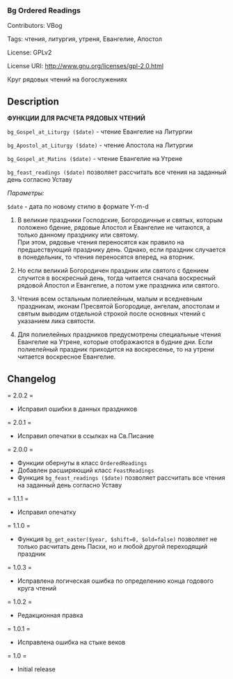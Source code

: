 ### Bg Ordered Readings  ###

Contributors: VBog

Tags: чтения, литургия, утреня, Евангелие, Апостол

License: GPLv2

License URI: http://www.gnu.org/licenses/gpl-2.0.html

Круг рядовых чтений на богослужениях


## Description ##

**ФУНКЦИИ ДЛЯ РАСЧЕТА РЯДОВЫХ ЧТЕНИЙ**

`bg_Gospel_at_Liturgy ($date)` 	- чтение Евангелие на Литургии

`bg_Apostol_at_Liturgy ($date)` - чтение Апостола на Литургии

`bg_Gospel_at_Matins ($date)` 	- чтение Евангелие на Утрене

`bg_feast_readings ($date)` позволяет рассчитать все чтения на заданный день согласно Уставу

*Параметры:*

`$date` - дата по новому стилю в формате Y-m-d

1. В великие праздники Господские, Богородичные и святых, которым положено бдение, 
рядовые Апостол и Евангелие не читаются, а только данному празднику или святому. 	
При этом, рядовые чтения переносятся как правило на предшествующий празднику день.
Однако, если праздник случается в понедельник, то чтения переносятся вперед, 
на вторник.

2. Но если великий Богородичен праздник или святого с бдением случится в воскресный день, 
тогда читается сначала воскресный рядовой Апостол и Евангелие, а потом уже праздника 
или святого.

3. Чтения всем остальным полиелейным, малым и вседневным праздникам, иконам Пресвятой 
Богородице, ангелам, апостолам и святым выводим отдельной строкой после основных чтений 
с указанием лика святости.

4. Для полиелейных праздников предусмотрены специальные чтения Евангелие на Утрене, 
которые отображаются в будние дни. Если полиелейный праздник приходится на воскресенье, 
то на утрени читается воскресное Евангелие. 
		


## Changelog ##

= 2.0.2 =
* Исправил ошибки в данных праздников

= 2.0.1 =
* Исправил опечатки в ссылках на Св.Писание

= 2.0.0 =
* Функции обернуты в класс `OrderedReadings`
* Добавлен расширяющий класс `FeastReadings`
* Функция `bg_feast_readings ($date)` позволяет рассчитать все чтения на заданный день согласно Уставу

= 1.1.1 =
* Исправил опечатку

= 1.1.0 =
* Функция `bg_get_easter($year, $shift=0, $old=false)` позволяет не только расчитать день Пасхи, но и любой другой переходящий праздник

= 1.0.3 =
* Исправлена логическая ошибка по определению конца годового круга чтений

= 1.0.2 =
* Редакционная правка

= 1.0.1 =
* Исправлена ошибка на стыке веков

= 1.0 =
* Initial release